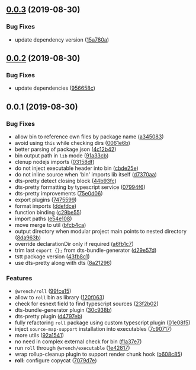 ## [0.0.3](https://github.com/gavar/wrench/compare/v/roll/0.0.2...v/roll/0.0.3) (2019-08-30)


### Bug Fixes

* update dependency version ([15a780a](https://github.com/gavar/wrench/commit/15a780a))

## [0.0.2](https://github.com/gavar/wrench/compare/v/roll/0.0.1...v/roll/0.0.2) (2019-08-30)


### Bug Fixes

* update dependencies ([956658c](https://github.com/gavar/wrench/commit/956658c))



## 0.0.1 (2019-08-30)


### Bug Fixes

* allow bin to reference own files by package name ([a345083](https://github.com/gavar/wrench/commit/a345083))
* avoid using `this` while checking dirs ([0061e6b](https://github.com/gavar/wrench/commit/0061e6b))
* better parsing of package.json ([4c12b42](https://github.com/gavar/wrench/commit/4c12b42))
* bin output path in `lib` mode ([91a33cb](https://github.com/gavar/wrench/commit/91a33cb))
* clenup nodejs imports ([03158df](https://github.com/gavar/wrench/commit/03158df))
* do not inject executable header into bin ([cbde25e](https://github.com/gavar/wrench/commit/cbde25e))
* do not inline source when 'bin' imports lib itself ([d7370aa](https://github.com/gavar/wrench/commit/d7370aa))
* dts-pretty detect closing block ([44b93fc](https://github.com/gavar/wrench/commit/44b93fc))
* dts-pretty formatting by typescript service ([07994f6](https://github.com/gavar/wrench/commit/07994f6))
* dts-pretty improvements ([75e0d06](https://github.com/gavar/wrench/commit/75e0d06))
* export plugins ([7475599](https://github.com/gavar/wrench/commit/7475599))
* format imports ([ddefdce](https://github.com/gavar/wrench/commit/ddefdce))
* function binding ([c29be55](https://github.com/gavar/wrench/commit/c29be55))
* import paths ([e54e108](https://github.com/gavar/wrench/commit/e54e108))
* move merge to util ([bfcb4ca](https://github.com/gavar/wrench/commit/bfcb4ca))
* output directory when modular project main points to nested directory ([8da963b](https://github.com/gavar/wrench/commit/8da963b))
* override declarationDir only if required ([a6fb1c7](https://github.com/gavar/wrench/commit/a6fb1c7))
* trim last `export {};` from dts-bundle-generator ([d29e57d](https://github.com/gavar/wrench/commit/d29e57d))
* tstt package version ([43fb8c1](https://github.com/gavar/wrench/commit/43fb8c1))
* use dts-pretty along with dts ([8a21296](https://github.com/gavar/wrench/commit/8a21296))


### Features

* `@wrench/roll` ([99fce15](https://github.com/gavar/wrench/commit/99fce15))
* allow to `roll` bin as library ([120f063](https://github.com/gavar/wrench/commit/120f063))
* check for esnext field to find typescript sources ([23f2b02](https://github.com/gavar/wrench/commit/23f2b02))
* dts-bundle-generator plugin ([30c938b](https://github.com/gavar/wrench/commit/30c938b))
* dts-pretty plugin ([d4797eb](https://github.com/gavar/wrench/commit/d4797eb))
* fully refactoring `roll` package using custom typescript plugin ([01e08f5](https://github.com/gavar/wrench/commit/01e08f5))
* inject `source-map-support` installation into executables ([7c90717](https://github.com/gavar/wrench/commit/7c90717))
* more utils ([92a1541](https://github.com/gavar/wrench/commit/92a1541))
* no need in complex external check for bin ([f1a37e7](https://github.com/gavar/wrench/commit/f1a37e7))
* run `roll` through `@wrench/executable` ([1e42817](https://github.com/gavar/wrench/commit/1e42817))
* wrap rollup-cleanup plugin to support render chunk hook ([b608c85](https://github.com/gavar/wrench/commit/b608c85))
* **roll:** configure copycat ([7079d7e](https://github.com/gavar/wrench/commit/7079d7e))
